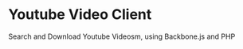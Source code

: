 Youtube Video Client
=====================
Search and Download Youtube Videosm, using Backbone.js and PHP

